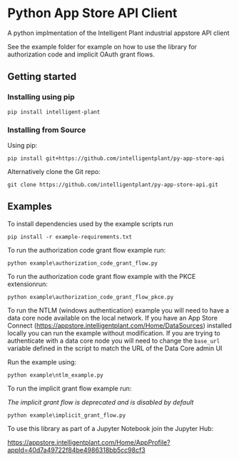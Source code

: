 # Python App Store API Client
A python implmentation of the Intelligent Plant industrial appstore API client

See the example folder for example on how to use the library for authorization code and implicit OAuth grant flows.

## Getting started

### Installing using pip

`pip install intelligent-plant`

### Installing from Source

Using pip:

`pip install git+https://github.com/intelligentplant/py-app-store-api`

Alternatively clone the Git repo:

`git clone https://github.com/intelligentplant/py-app-store-api.git`

## Examples

To install dependencies used by the example scripts run

`pip install -r example-requirements.txt`

To run the authorization code grant flow example run:

`python example\authorization_code_grant_flow.py`

To run the authorization code grant flow example with the PKCE extensionrun:

`python example\authorization_code_grant_flow_pkce.py`

To run the NTLM (windows authentication) example you will need to have a data core node available on the local network.
If you have an App Store Connect (https://appstore.intelligentplant.com/Home/DataSources) installed locally you can run the example without modification. If you are trying to authenticate with a data core node you will need to change the `base_url` variable defined in the script to match the URL of the Data Core admin UI

Run the example using:

`python example\ntlm_example.py`


To run the implicit grant flow example run:

*The implicit grant flow is deprecated and is disabled by default*

`python example\implicit_grant_flow.py`

To use this library as part of a Jupyter Notebook join the Jupyter Hub:

https://appstore.intelligentplant.com/Home/AppProfile?appId=40d7a49722f84be4986318bb5cc98cf3
